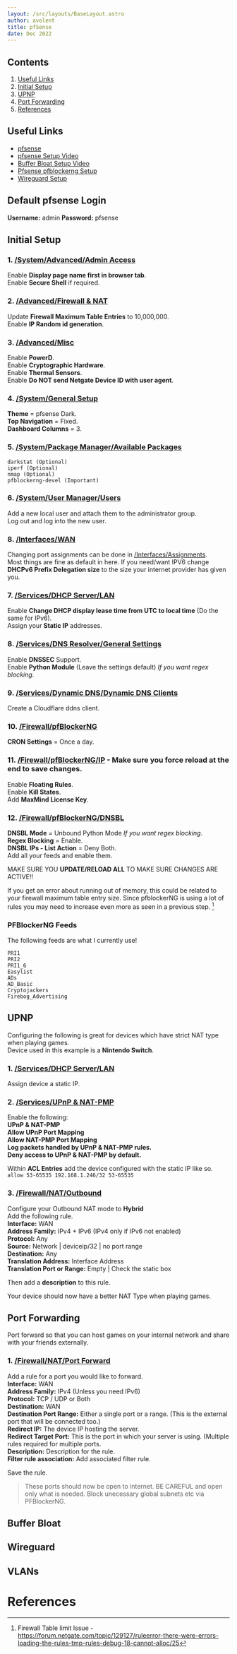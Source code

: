 ```yaml
---
layout: /src/layouts/BaseLayout.astro
author: avolent
title: pfSense
date: Dec 2022
---
```


<!-- Table of Contents -->
<nav role="navigation" class="toc">

## Contents
1. [Useful Links](#useful-links)
1. [Initial Setup](#initial-setup)
1. [UPNP](#upnp)
1. [Port Forwarding](#port-forwarding)
1. [References](#references)

</nav>

## Useful Links
- [pfsense](https://192.168.1.1/)
- [pfsense Setup Video](https://www.youtube.com/watch?v=fsdm5uc_LsU&t=662s&ab_channel=LawrenceSystems)
- [Buffer Bloat Setup Video](https://www.youtube.com/watch?v=iXqExAALzR8&ab_channel=LawrenceSystems)
- [Pfsense pfblockerng Setup](https://www.youtube.com/watch?v=xizAeAqYde4&ab_channel=LawrenceSystems)
- [Wireguard Setup](https://www.youtube.com/watch?v=8jQ5UE_7xds&ab_channel=LawrenceSystems)

## Default pfsense Login
**Username:** admin
**Password:** pfsense

## Initial Setup
### 1. [/System/Advanced/Admin Access](https://192.168.1.1/system_advanced_admin.php)
Enable **Display page name first in browser tab**.  
Enable **Secure Shell** if required.  
### 2. [/Advanced/Firewall & NAT](https://192.168.1.1/system_advanced_admin.php)
Update **Firewall Maximum Table Entries** to 10,000,000.  
Enable **IP Random id generation**.  
### 3. [/Advanced/Misc](https://192.168.1.1/system_advanced_misc.php)
Enable **PowerD**.  
Enable **Cryptographic Hardware**.  
Enable **Thermal Sensors**.  
Enable **Do NOT send Netgate Device ID with user agent**.  
### 4. [/System/General Setup](https://192.168.1.1/system.php)
**Theme** = pfsense Dark.  
**Top Navigation** = Fixed.  
**Dashboard Columns** = 3.  
### 5. [/System/Package Manager/Available Packages](https://192.168.1.1/pkg_mgr.php)
```
darkstat (Optional)
iperf (Optional)
nmap (Optional)
pfblockerng-devel (Important)
```
### 6. [/System/User Manager/Users](https://192.168.1.1/system_usermanager.php)
Add a new local user and attach them to the administrator group.  
Log out and log into the new user.  
### 8. [/Interfaces/WAN](https://192.168.1.1/interfaces.php?if=wan)
Changing port assignments can be done in [/Interfaces/Assignments](https://192.168.1.1/interfaces_assign.php).  
Most things are fine as default in here.
If you need/want IPV6 change **DHCPv6 Prefix Delegation size** to the size your internet provider has given you.  

### 7. [/Services/DHCP Server/LAN](https://192.168.1.1/services_dhcp.php)
Enable **Change DHCP display lease time from UTC to local time** (Do the same for IPv6).  
Assign your **Static IP** addresses.  
### 8. [/Services/DNS Resolver/General Settings](https://192.168.1.1/services_unbound.php)
Enable **DNSSEC** Support.  
Enable **Python Module** (Leave the settings default) *If you want regex blocking*.  
### 9. [/Services/Dynamic DNS/Dynamic DNS Clients](https://192.168.1.1/services_dyndns.php)
Create a Cloudflare ddns client.  
### 10. [/Firewall/pfBlockerNG](https://192.168.1.1/pfblockerng/pfblockerng_general.php)
**CRON Settings** = Once a day.  
### 11. [/Firewall/pfBlockerNG/IP](https://192.168.1.1/pfblockerng/pfblockerng_ip.php) - Make sure you force reload at the end to save changes.
Enable **Floating Rules**.  
Enable **Kill States**.  
Add **MaxMind License Key**.  
### 12. [/Firewall/pfBlockerNG/DNSBL](https://192.168.1.1/pfblockerng/pfblockerng_dnsbl.php)
**DNSBL Mode** = Unbound Python Mode *If you want regex blocking*.  
**Regex Blocking** = Enable.  
**DNSBL IPs - List Action** = Deny Both.  
Add all your feeds and enable them.  

MAKE SURE YOU **UPDATE/RELOAD ALL** TO MAKE SURE CHANGES ARE ACTIVE!!

If you get an error about running out of memory, this could be related to your firewall maximum table entry size. Since pfblockerNG is using a lot of rules you may need to increase even more as seen in a previous step. [^6]  

### PFBlockerNG Feeds

The following feeds are what I currently use!

```
PRI1
PRI2
PRI1_6
Easylist
ADs
AD_Basic
Cryptojackers
Firebog_Advertising
```

## UPNP
Configuring the following is great for devices which have strict NAT type when playing games.  
Device used in this example is a **Nintendo Switch**.  

### 1. [/Services/DHCP Server/LAN](https://192.168.1.1/services_dhcp.php)

Assign device a static IP.  

### 2. [/Services/UPnP & NAT-PMP](https://192.168.1.1/pkg_edit.php?xml=miniupnpd.xml&id=0)

Enable the following:  
**UPnP & NAT-PMP**  
**Allow UPnP Port Mapping**  
**Allow NAT-PMP Port Mapping**  
**Log packets handled by UPnP & NAT-PMP rules.**  
**Deny access to UPnP & NAT-PMP by default.**  

Within **ACL Entries** add the device configured with the static IP like so.  
`allow 53-65535 192.168.1.246/32 53-65535`

### 3. [/Firewall/NAT/Outbound](https://192.168.1.1/firewall_nat_out.php)

Configure your Outbound NAT mode to **Hybrid**  
Add the following rule.  
**Interface:** WAN  
**Address Family:** IPv4 + IPv6 (IPv4 only if IPv6 not enabled)  
**Protocol:** Any  
**Source:** Network | deviceip/32 | no port range  
**Destination:** Any  
**Translation Address:** Interface Address  
**Translation Port or Range:** Empty | Check the static box  

Then add a **description** to this rule.  

Your device should now have a better NAT Type when playing games.  

## Port Forwarding
Port forward so that you can host games on your internal network and share with your friends externally.  

### 1. [/Firewall/NAT/Port Forward](https://192.168.1.1/firewall_nat.php)
Add a rule for a port you would like to forward.  
**Interface:** WAN  
**Address Family:** IPv4 (Unless you need IPv6)  
**Protocol:** TCP / UDP or Both  
**Destination:** WAN  
**Destination Port Range:** Either a single port or a range. (This is the external port that will be connected too.)  
**Redirect IP:** The device IP hosting the server.  
**Redirect Target Port:** This is the port in which your server is using. (Multiple rules required for multiple ports.  
**Description:** Description for the rule.  
**Filter rule association:** Add associated filter rule.  

Save the rule.  

> These ports should now be open to internet. BE CAREFUL and open only what is needed. Block unecessary global subnets etc via PFBlockerNG.  

## Buffer Bloat

## Wireguard

## VLANs

# References
[^1]: UPNP - https://www.amixa.com/blog/2020/04/02/how-to-get-open-nat-with-xbox-or-xbox-one-and-pfsense-firewall/
[^2] - https://www.youtube.com/watch?v=iXqExAALzR8&ab_channel=LawrenceSystems
[^3] - https://www.youtube.com/watch?v=fsdm5uc_LsU&t=662s
[^4] - https://www.youtube.com/watch?v=xizAeAqYde4&ab_channel=LawrenceSystems
[^5] - https://www.youtube.com/watch?v=CXFbEbzFEXw&feature=emb_title&ab_channel=LawrenceSystems
[^6]: Firewall Table limit Issue - https://forum.netgate.com/topic/129127/ruleerror-there-were-errors-loading-the-rules-tmp-rules-debug-18-cannot-alloc/25

